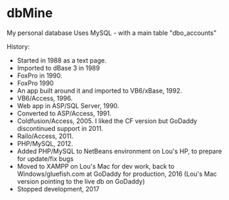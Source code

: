 dbMine
======

My personal database
Uses MySQL - with a main table "dbo_accounts"

History: 
  
  * Started in 1988 as a text page.
  * Imported to dBase 3 in 1989 
  * FoxPro in 1990.  
  * FoxPro 1990
  * An app built around it and imported to VB6/xBase, 1992.  
  * VB6/Access, 1996. 
  * Web app in ASP/SQL Server, 1990.  
  * Converted to ASP/Access, 1991.  
  * Coldfusion/Access, 2005.  I liked the CF version but GoDaddy discontinued support in 2011.  
  * Railo/Access, 2011.  
  * PHP/MySQL, 2012.
  * Added PHP/MySQL to NetBeans environment on Lou's HP, to prepare for update/fix bugs
  * Moved to XAMPP on Lou's Mac for dev work, back to Windows/gluefish.com at GoDaddy for production, 2016
    (Lou's Mac version pointing to the live db on GoDaddy)
  * Stopped development, 2017
